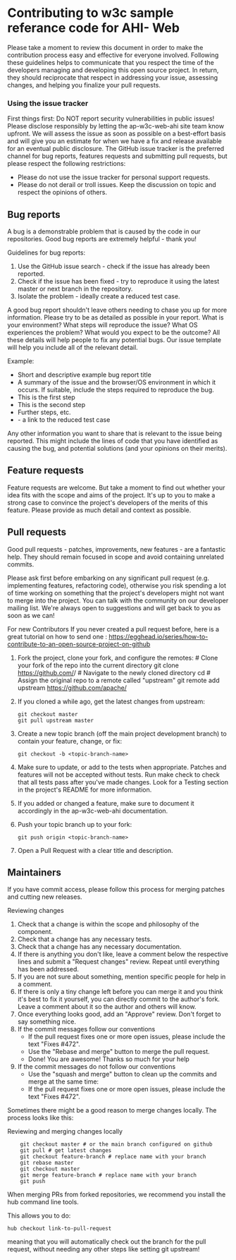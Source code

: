 # Contributing to w3c sample referance code for AHI- Web 

Please take a moment to review this document in order to make the contribution process easy and effective for everyone involved.
Following these guidelines helps to communicate that you respect the time of the developers managing and developing this open source project. In return, they should reciprocate that respect in addressing your issue, assessing changes, and helping you finalize your pull requests.

### Using the issue tracker
First things first: Do NOT report security vulnerabilities in public issues! Please disclose responsibly by letting the ap-w3c-web-ahi site team know upfront. We will assess the issue as soon as possible on a best-effort basis and will give you an estimate for when we have a fix and release available for an eventual public disclosure.
The GitHub issue tracker is the preferred channel for bug reports, features requests and submitting pull requests, but please respect the following restrictions:
*   Please do not use the issue tracker for personal support requests.
*   Please do not derail or troll issues. Keep the discussion on topic and respect the opinions of others.


## Bug reports
A bug is a demonstrable problem that is caused by the code in our repositories. Good bug reports are extremely helpful - thank you!

Guidelines for bug reports:
1.	Use the GitHub issue search - check if the issue has already been reported.
2.	Check if the issue has been fixed - try to reproduce it using the latest master or next branch in the repository.
3.	Isolate the problem - ideally create a reduced test case.

A good bug report shouldn't leave others needing to chase you up for more information. Please try to be as detailed as possible in your report. What is your environment? What steps will reproduce the issue? What OS experiences the problem? What would you expect to be the outcome? All these details will help people to fix any potential bugs. Our issue template will help you include all of the relevant detail.

Example:
*   Short and descriptive example bug report title
*   A summary of the issue and the browser/OS environment in which it occurs. If 	suitable, include the steps required to reproduce the bug.
*   This is the first step
*   This is the second step
*   Further steps, etc.
*   <url> - a link to the reduced test case

Any other information you want to share that is relevant to the issue being reported. This might include the lines of code that you have identified as causing the bug, and potential solutions (and your opinions on their merits).


## Feature requests
Feature requests are welcome. But take a moment to find out whether your idea fits with the scope and aims of the project. It's up to you to make a strong case to convince the project's developers of the merits of this feature. Please provide as much detail and context as possible.

## Pull requests
Good pull requests - patches, improvements, new features - are a fantastic help. They should remain focused in scope and avoid containing unrelated commits.

Please ask first before embarking on any significant pull request (e.g. implementing features, refactoring code), otherwise you risk spending a lot of time working on something that the project's developers might not want to merge into the project. You can talk with the community on our developer mailing list. We're always open to suggestions and will get back to you as soon as we can!

For new Contributors If you never created a pull request before, here is a great tutorial on how to send one : https://egghead.io/series/how-to-contribute-to-an-open-source-project-on-github

1.	Fork the project, clone your fork, and configure the remotes:
			# Clone your fork of the repo into the current directory
			git clone https://github.com/<your-username>/<repo-name>
			# Navigate to the newly cloned directory
			cd <repo-name>
			# Assign the original repo to a remote called "upstream"
			git remote add upstream https://github.com/apache/<repo-name>

2.	If you cloned a while ago, get the latest changes from upstream:
    ```
    git checkout master
    git pull upstream master
    ```

3.	Create a new topic branch (off the main project development branch) to contain your feature, change, or fix:
    ```
    git checkout -b <topic-branch-name>
    ```

4.	Make sure to update, or add to the tests when appropriate. Patches and features will not be accepted without tests. Run make check to check that all tests pass after you've made changes. Look for a Testing section in the project's README for more information.

5.	If you added or changed a feature, make sure to document it accordingly in the ap-w3c-web-ahi documentation.

6.	Push your topic branch up to your fork:
    ```
    git push origin <topic-branch-name>
    ```

7.	Open a Pull Request with a clear title and description.

## Maintainers

If you have commit access, please follow this process for merging patches and cutting new releases.

Reviewing changes

1.	Check that a change is within the scope and philosophy of the component.
2.	Check that a change has any necessary tests.
3.	Check that a change has any necessary documentation.
4.	If there is anything you don't like, leave a comment below the respective lines and submit a "Request changes" review. Repeat until everything has been addressed.
5.	If you are not sure about something, mention specific people for help in a comment.
6.	If there is only a tiny change left before you can merge it and you think it's best to fix it yourself, you can directly commit to the author's fork. Leave a comment about it so the author and others will know.
7.	Once everything looks good, add an "Approve" review. Don't forget to say something nice.
8.	If the commit messages follow our conventions
    *   If the pull request fixes one or more open issues, please include the text "Fixes #472".
    *  Use the "Rebase and merge" button to merge the pull request.
    *   Done! You are awesome! Thanks so much for your help
9.	If the commit messages do not follow our conventions
    *   Use the "squash and merge" button to clean up the commits and merge at the same time:
    *   If the pull request fixes one or more open issues, please include the text "Fixes #472".

Sometimes there might be a good reason to merge changes locally. The process looks like this:

Reviewing and merging changes locally
```
    git checkout master # or the main branch configured on github
    git pull # get latest changes
    git checkout feature-branch # replace name with your branch
    git rebase master
    git checkout master
    git merge feature-branch # replace name with your branch
    git push
```
When merging PRs from forked repositories, we recommend you install the hub command line tools.

This allows you to do:
```
hub checkout link-to-pull-request
```
meaning that you will automatically check out the branch for the pull request, without needing any other steps like setting git upstream!